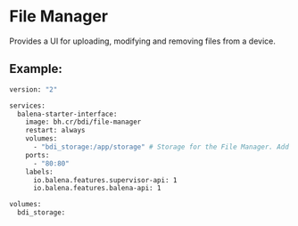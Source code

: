 # File Manager

Provides a UI for uploading, modifying and removing files from a device.

## Example:

```dockerfile
version: "2"

services:
  balena-starter-interface:
    image: bh.cr/bdi/file-manager
    restart: always
    volumes:
      - "bdi_storage:/app/storage" # Storage for the File Manager. Add in a named volume of your choice.
    ports:
      - "80:80"
    labels:
      io.balena.features.supervisor-api: 1
      io.balena.features.balena-api: 1

volumes:
  bdi_storage:
```
